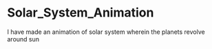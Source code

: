 # Solar_System_Animation
I have made an animation of solar system wherein the planets revolve around sun

